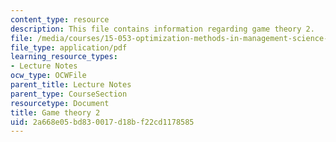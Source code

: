 ```yaml
---
content_type: resource
description: This file contains information regarding game theory 2.
file: /media/courses/15-053-optimization-methods-in-management-science-spring-2013/2a668e05bd830017d18bf22cd1178585_MIT15_053S13_lec8.pdf
file_type: application/pdf
learning_resource_types:
- Lecture Notes
ocw_type: OCWFile
parent_title: Lecture Notes
parent_type: CourseSection
resourcetype: Document
title: Game theory 2
uid: 2a668e05-bd83-0017-d18b-f22cd1178585
---
```


